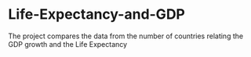 # Life-Expectancy-and-GDP
The project compares the data from the number of countries relating the GDP growth and the Life Expectancy
